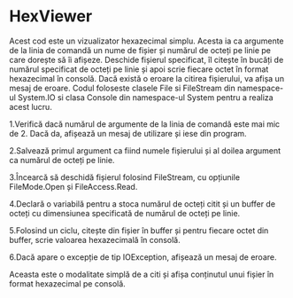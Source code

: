 # HexViewer

Acest cod este un vizualizator hexazecimal simplu. Acesta ia ca argumente de la linia de comandă un nume de fișier și numărul de octeți pe linie pe care dorește să îi afișeze. Deschide fișierul specificat, îl citește în bucăți de numărul specificat de octeți pe linie și apoi scrie fiecare octet în format hexazecimal în consolă. Dacă există o eroare la citirea fișierului, va afișa un mesaj de eroare. Codul foloseste clasele File si FileStream din namespace-ul System.IO si clasa Console din namespace-ul System pentru a realiza acest lucru.

1.Verifică dacă numărul de argumente de la linia de comandă este mai mic de 2. Dacă da, afișează un mesaj de utilizare și iese din program.

2.Salvează primul argument ca fiind numele fișierului și al doilea argument ca numărul de octeți pe linie.

3.Încearcă să deschidă fișierul folosind FileStream, cu opțiunile FileMode.Open și FileAccess.Read.

4.Declară o variabilă pentru a stoca numărul de octeți citit și un buffer de octeți cu dimensiunea specificată de numărul de octeți pe linie.

5.Folosind un ciclu, citește din fișier în buffer și pentru fiecare octet din buffer, scrie valoarea hexazecimală în consolă.

6.Dacă apare o excepție de tip IOException, afișează un mesaj de eroare.

Aceasta este o modalitate simplă de a citi și afișa conținutul unui fișier în format hexazecimal pe consolă.

